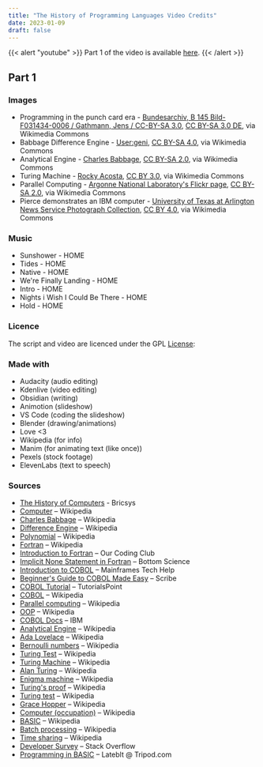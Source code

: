 ```yaml
---
title: "The History of Programming Languages Video Credits"
date: 2023-01-09
draft: false
---
```


{{< alert "youtube" >}}
Part 1 of the video is available [here](https://youtu.be/fDprWJBT9HE?si=Dax4KIgUYR3NQ8oB).
{{< /alert >}}

## Part 1

### Images

- Programming in the punch card era - [Bundesarchiv, B 145 Bild-F031434-0006 / Gathmann, Jens / CC-BY-SA 3.0](https://commons.wikimedia.org/wiki/File:Bundesarchiv_B_145_Bild-F031434-0006,_Aachen,_Technische_Hochschule,_Rechenzentrum.jpg), [CC BY-SA 3.0 DE](https://creativecommons.org/licenses/by-sa/3.0/de/deed.en), via Wikimedia Commons
- Babbage Difference Engine - [User:geni](https://commons.wikimedia.org/wiki/File:Babbage_Difference_Engine.jpg), [CC BY-SA 4.0](https://creativecommons.org/licenses/by-sa/4.0), via Wikimedia Commons
- Analytical Engine - [Charles Babbage](https://commons.wikimedia.org/wiki/File:Babbages_Analytical_Engine,_1834-1871._(9660574685).jpg), [CC BY-SA 2.0](https://creativecommons.org/licenses/by-sa/2.0), via Wikimedia Commons
- Turing Machine - [Rocky Acosta](https://commons.wikimedia.org/wiki/File:Turing_Machine_Model_Davey_2012.jpg), [CC BY 3.0](https://creativecommons.org/licenses/by/3.0), via Wikimedia Commons
- Parallel Computing - [Argonne National Laboratory's Flickr page](https://commons.wikimedia.org/wiki/File:IBM_Blue_Gene_P_supercomputer.jpg), [CC BY-SA 2.0](https://creativecommons.org/licenses/by-sa/2.0), via Wikimedia Commons
- Pierce demonstrates an IBM computer - [University of Texas at Arlington News Service Photograph Collection](https://commons.wikimedia.org/wiki/File:M._L._Pierce_demonstrates_an_IBM_computer_at_the_University_of_Texas_at_Arlington_(10002859).jpg), [CC BY 4.0](https://creativecommons.org/licenses/by/4.0), via Wikimedia Commons

### Music

- Sunshower - HOME
- Tides - HOME
- Native - HOME
- We're Finally Landing - HOME
- Intro - HOME
- Nights i Wish I Could Be There - HOME
- Hold - HOME

### Licence

The script and video are licenced under the GPL [License](https://www.gnu.org/licenses/gpl-3.0.en.html):

### Made with

- Audacity (audio editing)
- Kdenlive (video editing)
- Obsidian (writing)
- Animotion (slideshow)
- VS Code (coding the slideshow)
- Blender (drawing/animations)
- Love <3
- Wikipedia (for info)
- Manim (for animating text (like once))
- Pexels (stock footage)
- ElevenLabs (text to speech)

### Sources

- [The History of Computers](https://www.bricsys.com/en-gb/blog/who-invented-computers) - Bricsys
- [Computer](https://en.wikipedia.org/wiki/Computer) – Wikipedia
- [Charles Babbage](https://en.wikipedia.org/wiki/Charles_Babbage) – Wikipedia
- [Difference Engine](https://en.wikipedia.org/wiki/Difference_engine) – Wikipedia
- [Polynomial](https://en.wikipedia.org/wiki/Polynomial) – Wikipedia
- [Fortran](https://en.wikipedia.org/wiki/Fortran) – Wikipedia
- [Introduction to Fortran](https://ourcodingclub.github.io/tutorials/fortran-intro/) – Our Coding Club
- [Implicit None Statement in Fortran](https://www.bottomscience.com/implicit-none-statement-how-to-use-it-fortran/) – Bottom Science
- [Introduction to COBOL](https://www.mainframestechhelp.com/tutorials/cobol/introduction.htm) – Mainframes Tech Help
- [Beginner's Guide to COBOL Made Easy](https://scribe.rip/modern-mainframe/beginners-guide-cobol-made-easy-introduction-ecf2f611ac76) – Scribe
- [COBOL Tutorial](https://www.tutorialspoint.com/cobol/index.htm) – TutorialsPoint
- [COBOL](https://en.wikipedia.org/wiki/COBOL?useskin=vector#History_and_specification) – Wikipedia
- [Parallel computing](https://en.wikipedia.org/wiki/Parallel_computing?useskin=vector) – Wikipedia
- [OOP](https://en.wikipedia.org/wiki/Object-oriented_programming?useskin=vector) – Wikipedia
- [COBOL Docs](https://www.ibm.com/docs/en/cobol-zos) – IBM
- [Analytical Engine](https://en.wikipedia.org/wiki/Analytical_engine?useskin=vector) – Wikipedia
- [Ada Lovelace](https://en.wikipedia.org/wiki/Ada_Lovelace?useskin=vector) – Wikipedia
- [Bernoulli numbers](https://en.wikipedia.org/wiki/Bernoulli_number) – Wikipedia
- [Turing Test](https://en.wikipedia.org/wiki/Turing_test?useskin=vector) – Wikipedia
- [Turing Machine](https://en.wikipedia.org/wiki/Turing_machine?useskin=vector) – Wikipedia
- [Alan Turing](https://en.wikipedia.org/w/index.php?title=Alan_Turing&useskin=vector) – Wikipedia
- [Enigma machine](https://en.wikipedia.org/wiki/Enigma_machine?useskin=vector) – Wikipedia
- [Turing's proof](https://en.wikipedia.org/wiki/Turing%27s_proof?useskin=vector) – Wikipedia
- [Turing test](https://en.wikipedia.org/wiki/Turing_test?useskin=vector) – Wikipedia
- [Grace Hopper](https://en.wikipedia.org/wiki/Grace_Hopper?useskin=vector) – Wikipedia
- [Computer (occupation)](https://en.wikipedia.org/w/index.php?title=Computer_%28occupation%29&useskin=vector) – Wikipedia
- [BASIC](https://en.wikipedia.org/wiki/BASIC?useskin=vector) – Wikipedia
- [Batch processing](https://en.wikipedia.org/wiki/Batch_processing?useskin=vector) – Wikipedia
- [Time sharing](https://en.wikipedia.org/wiki/Time-sharing?useskin=vector) – Wikipedia
- [Developer Survey](https://survey.stackoverflow.co/2023/#most-popular-technologies-language) – Stack Overflow
- [Programming in BASIC](https://lateblt.tripod.com/basic.htm) – Lateblt @ Tripod.com
